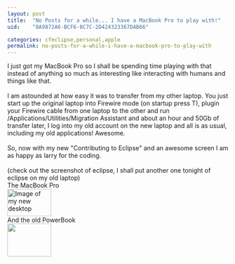 ```yaml
---
layout: post
title:  "No Posts for a while... I have a MacBook Pro to play with!"
uid:	"8A9872A6-BCF6-8C7C-2D424323367DAB66"

categories: cfeclipse,personal,apple
permalink: no-posts-for-a-while-i-have-a-macbook-pro-to-play-with
---
```

I just got my MacBook Pro so I shall be spending time playing with that instead of anything so much as interesting like interacting with humans and things like that.<br /><br />I am astounded at how easy it was to transfer from my other laptop. You just start up the original laptop into Firewire mode (on startup press T), plugin your Firewire cable from one laptop to the other and run /Applications/Utilities/Migration Assistant and about an hour and 50Gb of transfer later, I log into my old account on the new laptop and all is as usual, including my old applications! Awesome.<br /><br />So, now with my new &quot;Contributing to Eclipse&quot; and an awesome screen I am as happy as larry for the coding.<br /><br />(check out the screenshot of eclipse, I shall put another one tonight of eclipse on my old laptop)<br />The MacBook Pro<br /><a target="_blank" href="/UserFiles/Image/Picture_3.png"><img width="100" height="62" border="0" alt="Image of my new desktop" src="/UserFiles/Image/mbp_thumb.png" /></a><br />And the old PowerBook<br /><a href="/UserFiles/Image/cf_pb.png" target="_blank"><img width="100" height="75" border="0" src="/UserFiles/Image/cf_pb_thmb.png" alt="" /></a>